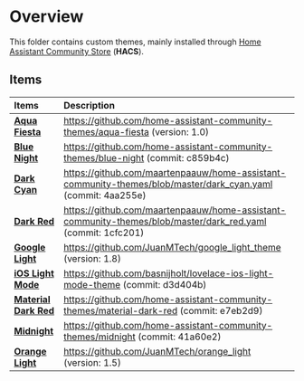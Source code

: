 # Overview

This folder contains custom themes, mainly installed through [Home Assistant Community Store](https://hacs.xyz/) (**HACS**).

## Items

| Items | Description |
|:------|:------------|
| **[Aqua Fiesta](aqua-fiesta.yaml)** | <https://github.com/home-assistant-community-themes/aqua-fiesta> (version: 1.0) |
| **[Blue Night](blue_night/blue_night.yaml)** | <https://github.com/home-assistant-community-themes/blue-night> (commit: c859b4c) |
| **[Dark Cyan](dark_cyan.yaml)** | <https://github.com/maartenpaauw/home-assistant-community-themes/blob/master/dark_cyan.yaml> (commit: 4aa255e) |
| **[Dark Red](dark_red.yaml)** | <https://github.com/maartenpaauw/home-assistant-community-themes/blob/master/dark_red.yaml> (commit: 1cfc201) |
| **[Google Light](google_light_theme/google_light_theme.yaml)** | <https://github.com/JuanMTech/google_light_theme> (version: 1.8) |
| **[iOS Light Mode](ios-light-mode.yaml)** | <https://github.com/basnijholt/lovelace-ios-light-mode-theme> (commit: d3d404b) |
| **[Material Dark Red](material_dark_red/material_dark_red.yaml)** | <https://github.com/home-assistant-community-themes/material-dark-red> (commit: e7eb2d9) |
| **[Midnight](midnight/midnight.yaml)** | <https://github.com/home-assistant-community-themes/midnight> (commit: 41a60e2) |
| **[Orange Light](orange_light/orange_light.yaml)** | <https://github.com/JuanMTech/orange_light> (version: 1.5) |
